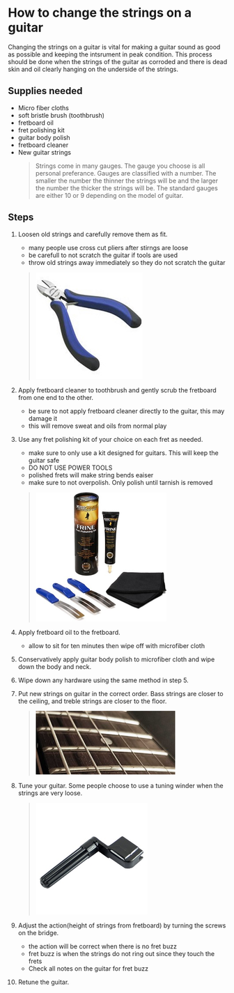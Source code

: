 # How to change the strings on a guitar

Changing the strings on a guitar is vital for making a guitar sound as good as possible and keeping the intsrument in peak condition. This  process should be done when the strings of the guitar as corroded and there is dead skin and oil clearly hanging on the underside of the strings.


## Supplies needed

- Micro fiber cloths
- soft bristle brush (toothbrush)
- fretboard oil
- fret polishing kit
- guitar body polish
- fretboard cleaner
- New guitar strings
   > Strings come in many gauges. The gauge you choose is all personal preferance. Gauges are classified with a number. The smaller the number the thinner the strings will be and the larger the number the thicker the strings will be. The standard gauges are either 10 or 9 depending on the model of guitar.

## Steps

1. Loosen old strings and carefully remove them as fit.
    - many people use cross cut pliers after stirngs are loose
    - be carefull to not scratch the guitar if tools are used
    - throw old strings away immediately so they do not scratch the guitar
     > ![cutter](cutter.jpeg)

2. Apply fretboard cleaner to toothbrush and gently scrub the fretboard from one end to the other.
    - be sure to not apply fretboard cleaner directly to the guitar, this may damage it
    - this will remove sweat and oils from normal play
    
3. Use any fret polishing kit of your choice on each fret as needed.
    - make sure to only use a kit designed for guitars. This will keep the guitar safe
    - DO NOT USE POWER TOOLS
    - polished frets will make string bends eaiser
    - make sure to not overpolish. Only polish until tarnish is removed
     > ![polish](polish.jpg)

4. Apply fretboard oil to the fretboard.
    - allow to sit for ten minutes then wipe off with microfiber cloth

5. Conservatively apply guitar body polish to microfiber cloth and wipe down the body and neck.

6. Wipe down any hardware using the same method in step 5.

7. Put new strings on guitar in the correct order. Bass strings are closer to the ceiling,
and treble strings are closer to the floor.
     > ![strings](strings.jpg)

8. Tune your guitar. Some people choose to use a tuning winder when the strings are very loose.
     > ![winder](winder.jpg)

9. Adjust the action(height of strings from fretboard) by turning the screws on the bridge.
    - the action will be correct when there is no fret buzz
    - fret buzz is when the strings do not ring out since they touch the frets
    - Check all notes on the guitar for fret buzz

10. Retune the guitar.



